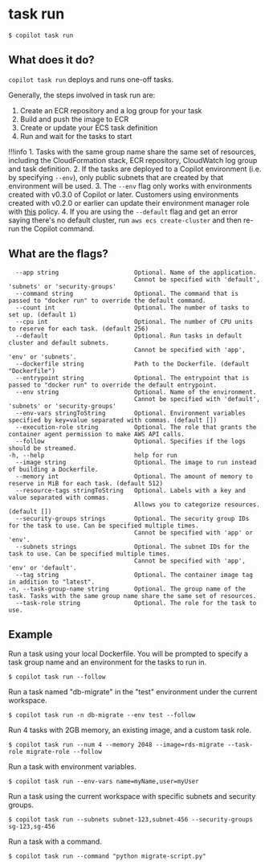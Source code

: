 # task run
```
$ copilot task run
```

## What does it do?
`copilot task run` deploys and runs one-off tasks.

Generally, the steps involved in task run are:

1. Create an ECR repository and a log group for your task
2. Build and push the image to ECR
3. Create or update your ECS task definition
4. Run and wait for the tasks to start

!!!info
    1. Tasks with the same group name share the same set of resources, including the CloudFormation stack, ECR repository, CloudWatch log group and task definition.
    2. If the tasks are deployed to a Copilot environment (i.e. by specifying `--env`), only public subnets that are created by that environment will be used. 
    3. The `--env` flag only works with environments created with v0.3.0 of Copilot or later. Customers using environments created with v0.2.0 or earlier can update their environment manager role with [this](https://github.com/aws/copilot-cli/blob/mainline/templates/environment/cf/environment-manager-role.yml) policy. 
    4. If you are using the `--default` flag and get an error saying there's no default cluster, run `aws ecs create-cluster` and then re-run the Copilot command. 

## What are the flags?
```
  --app string                     Optional. Name of the application.
                                   Cannot be specified with 'default', 'subnets' or 'security-groups'
  --command string                 Optional. The command that is passed to "docker run" to override the default command.
  --count int                      Optional. The number of tasks to set up. (default 1)
  --cpu int                        Optional. The number of CPU units to reserve for each task. (default 256)
  --default                        Optional. Run tasks in default cluster and default subnets.
                                   Cannot be specified with 'app', 'env' or 'subnets'.
  --dockerfile string              Path to the Dockerfile. (default "Dockerfile")
  --entrypoint string              Optional. The entrypoint that is passed to "docker run" to override the default entrypoint.
  --env string                     Optional. Name of the environment.
                                   Cannot be specified with 'default', 'subnets' or 'security-groups'
  --env-vars stringToString        Optional. Environment variables specified by key=value separated with commas. (default [])
  --execution-role string          Optional. The role that grants the container agent permission to make AWS API calls.
  --follow                         Optional. Specifies if the logs should be streamed.
-h, --help                         help for run
  --image string                   Optional. The image to run instead of building a Dockerfile.
  --memory int                     Optional. The amount of memory to reserve in MiB for each task. (default 512)
  --resource-tags stringToString   Optional. Labels with a key and value separated with commas.
                                   Allows you to categorize resources. (default [])
  --security-groups strings        Optional. The security group IDs for the task to use. Can be specified multiple times.
                                   Cannot be specified with 'app' or 'env'.
  --subnets strings                Optional. The subnet IDs for the task to use. Can be specified multiple times.
                                   Cannot be specified with 'app', 'env' or 'default'.
  --tag string                     Optional. The container image tag in addition to "latest".
-n, --task-group-name string       Optional. The group name of the task. Tasks with the same group name share the same set of resources.
  --task-role string               Optional. The role for the task to use.
```
## Example
Run a task using your local Dockerfile. 
You will be prompted to specify a task group name and an environment for the tasks to run in.
```
$ copilot task run --follow
```

Run a task named "db-migrate" in the "test" environment under the current workspace.
```
$ copilot task run -n db-migrate --env test --follow
```

Run 4 tasks with 2GB memory, an existing image, and a custom task role.
```
$ copilot task run --num 4 --memory 2048 --image=rds-migrate --task-role migrate-role --follow
```

Run a task with environment variables.
```
$ copilot task run --env-vars name=myName,user=myUser
```

Run a task using the current workspace with specific subnets and security groups.
```
$ copilot task run --subnets subnet-123,subnet-456 --security-groups sg-123,sg-456
```

Run a task with a command.
```
$ copilot task run --command "python migrate-script.py"
```
